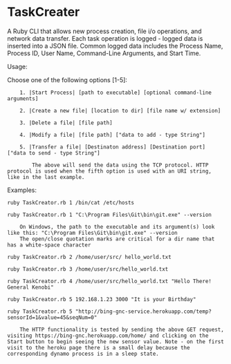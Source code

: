 # TaskCreater
A Ruby CLI that allows new process creation, file i/o operations, and network data transfer. Each task operation is logged - logged data is inserted into a JSON file. Common logged data includes the Process Name, Process ID, User Name, Command-Line Arguments, and Start Time.

Usage:

Choose one of the following options [1-5]:

        1. |Start Process| [path to executable] [optional command-line arguments]

        2. |Create a new file| [location to dir] [file name w/ extension]

        3. |Delete a file| [file path]

        4. |Modify a file| [file path] ["data to add - type String"]

        5. |Transfer a file| [Destinaton address] [Destination port] ["data to send - type String"]

            The above will send the data using the TCP protocol. HTTP protocol is used when the fifth option is used with an URI string, like in the last example.
Examples:

    ruby TaskCreator.rb 1 /bin/cat /etc/hosts

    ruby TaskCreator.rb 1 "C:\Program Files\Git\bin\git.exe" --version
        
        On Windows, the path to the executable and its argument(s) look like this: "C:\Program Files\Git\bin\git.exe" --version
        The open/close quotation marks are critical for a dir name that has a white-space character

    ruby TaskCreator.rb 2 /home/user/src/ hello_world.txt

    ruby TaskCreator.rb 3 /home/user/src/hello_world.txt

    ruby TaskCreator.rb 4 /home/user/src/hello_world.txt "Hello There! General Kenobi"

    ruby TaskCreator.rb 5 192.168.1.23 3000 "It is your Birthday"

    ruby TaskCreator.rb 5 "http://bing-gnc-service.herokuapp.com/temp?sensorId=1&value=45&seqNum=0"
        
        The HTTP functionality is tested by sending the above GET request, visiting https://bing-gnc.herokuapp.com/home/ and clicking on the Start button to begin seeing the new sensor value. Note - on the first visit to the heroku page there is a small delay because the corresponding dynamo process is in a sleep state. 